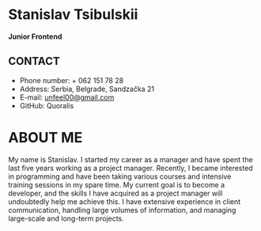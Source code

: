 # Stanislav Tsibulskii

**Junior Frontend**


## CONTACT

* Phone number: + 062 151 78 28
* Address: Serbia, Belgrade, Sandzačka 21
* E-mail: unfeel00@gmail.com
* GitHub: Quoralis

# ABOUT ME

My name is Stanislav. I started my career as a manager and have spent the last five years working as a project manager.
Recently, I became interested in programming and have been taking various courses and intensive training sessions in my
spare time. My current goal is to become a developer, and the skills I have acquired as a project manager will
undoubtedly help me achieve this. I have extensive experience in client communication, handling large volumes of
information, and managing large-scale and long-term projects.